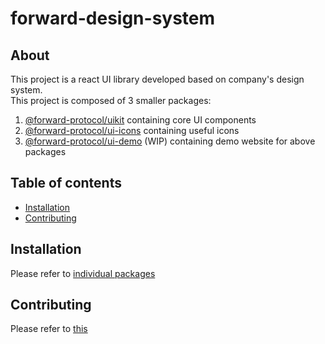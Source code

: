 # forward-design-system

## About

This project is a react UI library developed based on company's design system. \
This project is composed of 3 smaller packages:

1. [@forward-protocol/uikit](./packages/core) containing core UI components
2. [@forward-protocol/ui-icons](./packages/icons) containing useful icons
3. [@forward-protocol/ui-demo](./site) (WIP) containing demo website for above packages

## Table of contents

- [Installation](#installation)
- [Contributing](#contributing)

## Installation

Please refer to [individual packages](#about)

## Contributing

Please refer to [this](./CONTRIBUTING.md)